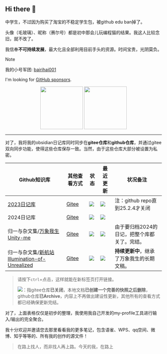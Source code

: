 ## Hi there 👋

中学生，不过因为购买了淘宝的不稳定学生包，被github edu ban掉了。

头像（毛玻璃）、昵称（赛尔号）都是初中那会儿玩编程猫的结果。我这人比较念旧，就不改了。

我信奉**不可持续发展**，最大化且全部利用目前手头的资源。时间宝贵，光阴莫负。

>[!note]
> 我的小号军团: [bairihai001](https://github.com/bairihai001)


I'm looking for [GitHub sponsors](https://github.com/sponsors/bairihai).

<!-- GitHub 数据统计 从hiroi-sora那里薅了下来。基于html -->
<div align="center" >
<img height="137px" src="https://github-readme-stats.vercel.app/api?username=bairihai&hide_title=true&hide_border=true&theme=dark&bg_color=30,e96443,c64dff&title_color=fff&text_color=fff" />
<img height="137px" src="https://github-readme-stats-git-masterrstaa-rickstaa.vercel.app/api/top-langs/?username=bairihai&hide_title=true&hide_border=true&layout=compact&langs_count=6&text_color=fff&bg_color=30,c64dff,66ccff&theme=dark" />
</div>

---

对了，我将我的obsidian日记库同时同步在**gitee仓库**和**github仓库**，并通过gitee双向同步功能，使得这些仓库保存一致。当然，由于这些仓库大部分被设置为私密。


| Github知识库 | 其他查看方式 | 状态 | 最近更新 | 状况备注 |
| ---- | ---- | ---- | ---- | ---- |
| [2023日记库](https://github.com/bairihai/New-zone-dairy) | [Gitee](https://gitee.com/bairihai/new-zone-dairy) | ![](https://img.shields.io/badge/Completely%20Archived-2023-lightgrey) | ![](https://img.shields.io/github/last-commit/yourname/obsidian-ctf) | 注：github repo直到25.2.4才关闭 |
| 2024日记库 | [Gitee](https://gitee.com/bairihai/new-zone-dairy-2024) | ![](https://img.shields.io/badge/Completely%20Archived-2025.2.4-lightgrey) | ![](https://img.shields.io/github/last-commit/bairihai/bairihai/new-zone-dairy-2024) |  |
| 归一与杂文集/[万象我生Unity-me](https://github.com/bairihai/Unity-me) | [Gitee](https://gitee.com/bairihai/unity-me) | ![](https://img.shields.io/badge/Completely%20Archived-2025.2.4-lightgrey) | ![](https://img.shields.io/github/last-commit/bairihai/Unity-me) | 由于要归档2024的日记，把整个库都关了。完结。 |
| 归一与杂文集/[新航站Illumination-of-Unrealized](https://github.com/bairihai/Illumination-of-Unrealized) | [Gitee](https://gitee.com/bairihai/Illumination-of-Unrealized) | ![](https://img.shields.io/badge/Status-Private-red) | ![](https://img.shields.io/github/last-commit/bairihai/Unity-me) | **持续更新中**，继承了万象我生的长期文稿。 |

> 请按下`ctrl`+点击，这样就能在新标签页打开链接。
> 
> ![](https://img.shields.io/badge/Completely%20Archived-Date-lightgrey)：指gitee仓库**已关闭**，本地文档**已创建一个完善的快照之后删除**，github仓库**已Archive**，内容上不再做出建设性更新，其他所有的查看方式都已经确保更新完结。


<!--
注：上文所述 《2024日记库》，实际上由于2月中旬我还用官方同步取代了原本的remotely save，这一库需要同步，就和《归一与杂文集》进行了简单的合并。

这落下了一个祸根：我现在难以将这些短期文档和长期文档拆开。具体情况还在处理，最终的办法可能会下一些重功夫（写一些插件）来完成，暂时搁置。

关于2025的日记，暂时也是记录在《归一与杂文集》中。
-->


对了，上面表格仅仅是初步的整理，我使用我自己开发的my-profile工具进行输入/输出的完全聚合。

我十分欢迎并邀请您去那里看看我的更多笔记，包含语雀、WPS、qq空间、微博、知乎等等的、所有我的创作的源文件！

> 在路上找人，而非找人再上路。今天的我，在路上

<!--

![Top Langs](https://github-readme-stats.vercel.app/api/top-langs/?username=bairihai&hide=html)
![bairihai's github stats](https://github-readme-stats.vercel.app/api?username=bairihai&show_icons=true&count_private=true&line_height=40)


**bairihai/bairihai** is a ✨ _special_ ✨ repository because its `README.md` (this file) appears on your GitHub profile.

Here are some ideas to get you started:

- 🔭 I’m currently working on ...
- 🌱 I’m currently learning ...
- 👯 I’m looking to collaborate on ...
- 🤔 I’m looking for help with ...
- 💬 Ask me about ...
- 📫 How to reach me: ...
- 😄 Pronouns: ...
- ⚡ Fun fact: ...
-->
